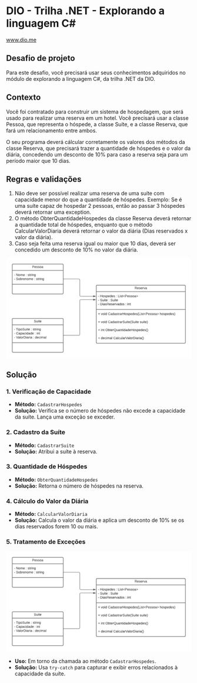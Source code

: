 # DIO - Trilha .NET - Explorando a linguagem C#
www.dio.me

## Desafio de projeto
Para este desafio, você precisará usar seus conhecimentos adquiridos no módulo de explorando a linguagem C#, da trilha .NET da DIO.

## Contexto
Você foi contratado para construir um sistema de hospedagem, que será usado para realizar uma reserva em um hotel. Você precisará usar a classe Pessoa, que representa o hóspede, a classe Suíte, e a classe Reserva, que fará um relacionamento entre ambos.

O seu programa deverá cálcular corretamente os valores dos métodos da classe Reserva, que precisará trazer a quantidade de hóspedes e o valor da diária, concedendo um desconto de 10% para caso a reserva seja para um período maior que 10 dias.

## Regras e validações
1. Não deve ser possível realizar uma reserva de uma suíte com capacidade menor do que a quantidade de hóspedes. Exemplo: Se é uma suíte capaz de hospedar 2 pessoas, então ao passar 3 hóspedes deverá retornar uma exception.
2. O método ObterQuantidadeHospedes da classe Reserva deverá retornar a quantidade total de hóspedes, enquanto que o método CalcularValorDiaria deverá retornar o valor da diária (Dias reservados x valor da diária).
3. Caso seja feita uma reserva igual ou maior que 10 dias, deverá ser concedido um desconto de 10% no valor da diária.


![Diagrama de classe estacionamento](diagrama_classe_hotel.png)

## Solução

### 1. Verificação de Capacidade
- **Método:** `CadastrarHospedes`
- **Solução:** Verifica se o número de hóspedes não excede a capacidade da suíte. Lança uma exceção se exceder.

### 2. Cadastro da Suíte
- **Método:** `CadastrarSuite`
- **Solução:** Atribui a suíte à reserva.

### 3. Quantidade de Hóspedes
- **Método:** `ObterQuantidadeHospedes`
- **Solução:** Retorna o número de hóspedes na reserva.

### 4. Cálculo do Valor da Diária
- **Método:** `CalcularValorDiaria`
- **Solução:** Calcula o valor da diária e aplica um desconto de 10% se os dias reservados forem 10 ou mais.

### 5. Tratamento de Exceções
![Tratamento de Exceções](diagrama_classe_hotel.png)
- **Uso:** Em torno da chamada ao método `CadastrarHospedes`.
- **Solução:** Usa `try-catch` para capturar e exibir erros relacionados à capacidade da suíte.